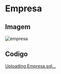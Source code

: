 # Empresa

## Imagem

![empresa](https://github.com/soaresy/Empresa/assets/144077766/0b0d7a18-7371-491b-8e10-48da352d7611)

## Codigo

[Uploading Empresa.sql…]()

